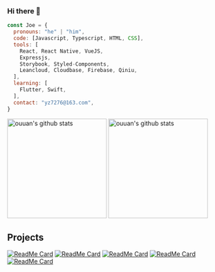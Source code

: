 ### Hi there 👋

<!--
**youz88/youz88** is a ✨ _special_ ✨ repository because its `README.md` (this file) appears on your GitHub profile.

Here are some ideas to get you started:

- 🔭 I’m currently working on ...
- 🌱 I’m currently learning ...
- 👯 I’m looking to collaborate on ...
- 🤔 I’m looking for help with ...
- 💬 Ask me about ...
- 📫 How to reach me: ...
- 😄 Pronouns: ...
- ⚡ Fun fact: ...
-->
```javascript
const Joe = {
  pronouns: "he" | "him",
  code: [Javascript, Typescript, HTML, CSS],
  tools: [
    React, React Native, VueJS,
    Expressjs,
    Storybook, Styled-Components,
    Leancloud, Cloudbase, Firebase, Qiniu,
  ],
  learning: [
    Flutter, Swift,
  ],
  contact: "yz7276@163.com",
}
```
<p align="left">
<img alt="ouuan's github stats" height='230' src="https://github-readme-stats.vercel.app/api?username=youz88&show_icons=true&include_all_commits=true">
<img alt="ouuan's github stats" height='230' src="https://github-readme-stats.vercel.app/api/top-langs/?username=youz88">
</p>

## Projects

[![ReadMe Card](https://github-readme-stats.vercel.app/api/pin/?username=youz88&repo=MediaTool&theme=shades-of-purple)](https://github.com/youz88/MediaTool)
[![ReadMe Card](https://github-readme-stats.vercel.app/api/pin/?username=youz88&repo=yangyu&theme=default_repocard)](https://github.com/youz88/yangyu)
[![ReadMe Card](https://github-readme-stats.vercel.app/api/pin/?username=youz88&repo=tudou&theme=default_repocard)](https://github.com/youz88/tudou)
[![ReadMe Card](https://github-readme-stats.vercel.app/api/pin/?username=youz88&repo=yangyu-ui&theme=default_repocard)](https://github.com/youz88/yangyu-ui)
[![ReadMe Card](https://github-readme-stats.vercel.app/api/pin/?username=youz88&repo=tudou-ui&theme=default_repocard)](https://github.com/youz88/tudou-ui)

